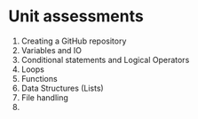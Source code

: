 # Unit assessments
1. Creating a GitHub repository
2. Variables and IO
3. Conditional statements and Logical Operators
4. Loops
5. Functions
6. Data Structures (Lists)
7. File handling
8.  
